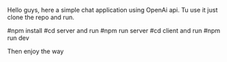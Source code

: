 Hello guys, here a simple chat application using OpenAi api. 
Tu use it just clone the repo and run.

#npm install
#cd server and run #npm run server
#cd client and run #npm run dev

Then enjoy the way